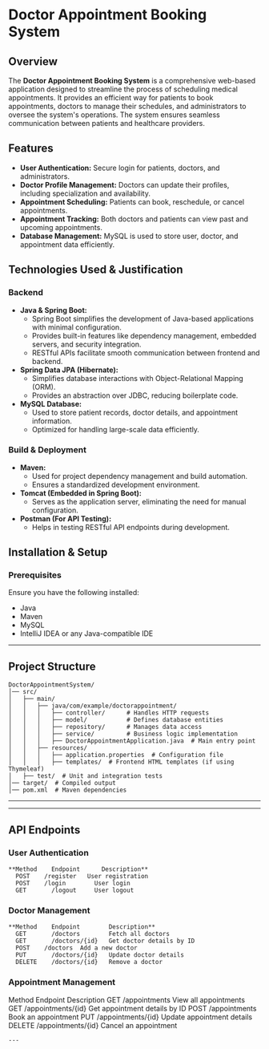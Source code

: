 # Doctor Appointment Booking System

## Overview
The **Doctor Appointment Booking System** is a comprehensive web-based application designed to streamline the process of scheduling medical appointments. It provides an efficient way for patients to book appointments, doctors to manage their schedules, and administrators to oversee the system's operations. The system ensures seamless communication between patients and healthcare providers.

## Features
- **User Authentication:** Secure login for patients, doctors, and administrators.
- **Doctor Profile Management:** Doctors can update their profiles, including specialization and availability.
- **Appointment Scheduling:** Patients can book, reschedule, or cancel appointments.
- **Appointment Tracking:** Both doctors and patients can view past and upcoming appointments.
- **Database Management:** MySQL is used to store user, doctor, and appointment data efficiently.

## Technologies Used & Justification
### Backend
- **Java & Spring Boot:**
  - Spring Boot simplifies the development of Java-based applications with minimal configuration.
  - Provides built-in features like dependency management, embedded servers, and security integration.
  - RESTful APIs facilitate smooth communication between frontend and backend.
- **Spring Data JPA (Hibernate):**
  - Simplifies database interactions with Object-Relational Mapping (ORM).
  - Provides an abstraction over JDBC, reducing boilerplate code.
- **MySQL Database:**
  - Used to store patient records, doctor details, and appointment information.
  - Optimized for handling large-scale data efficiently.
### Build & Deployment
- **Maven:**
  - Used for project dependency management and build automation.
  - Ensures a standardized development environment.
- **Tomcat (Embedded in Spring Boot):**
  - Serves as the application server, eliminating the need for manual configuration.
- **Postman (For API Testing):**
  - Helps in testing RESTful API endpoints during development.

## Installation & Setup

### Prerequisites
Ensure you have the following installed:
- Java
- Maven
- MySQL
- IntelliJ IDEA or any Java-compatible IDE
 ---
## Project Structure
```
DoctorAppointmentSystem/
│── src/
│   ├── main/
│   │   ├── java/com/example/doctorappointment/
│   │   │   ├── controller/      # Handles HTTP requests
│   │   │   ├── model/           # Defines database entities
│   │   │   ├── repository/      # Manages data access
│   │   │   ├── service/         # Business logic implementation
│   │   │   ├── DoctorAppointmentApplication.java  # Main entry point
│   │   ├── resources/
│   │   │   ├── application.properties  # Configuration file
│   │   │   ├── templates/  # Frontend HTML templates (if using Thymeleaf)
│   ├── test/  # Unit and integration tests
│── target/  # Compiled output
│── pom.xml  # Maven dependencies
```
---
---
## API Endpoints
### User Authentication
```
**Method	Endpoint	  Description**
  POST	  /register	  User registration
  POST	  /login	    User login
  GET	    /logout	    User logout
```
### Doctor Management
```
**Method	Endpoint	    Description**
  GET	    /doctors	    Fetch all doctors
  GET	    /doctors/{id}	Get doctor details by ID
  POST	  /doctors	Add a new doctor
  PUT	    /doctors/{id}	Update doctor details
  DELETE	/doctors/{id}	Remove a doctor
```
### Appointment Management
Method	Endpoint	Description
GET	/appointments	View all appointments
GET	/appointments/{id}	Get appointment details by ID
POST	/appointments	Book an appointment
PUT	/appointments/{id}	Update appointment details
DELETE	/appointments/{id}	Cancel an appointment
```
---

